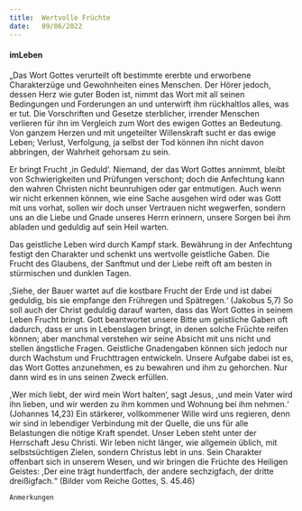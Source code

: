 ```yaml
---
title:  Wertvolle Früchte
date:   09/06/2022
---
```


#### imLeben

„Das Wort Gottes verurteilt oft bestimmte ererbte und erworbene Charakterzüge und Gewohnheiten eines Menschen. Der Hörer jedoch, dessen Herz wie guter Boden ist, nimmt das Wort mit all seinen Bedingungen und Forderungen an und unterwirft ihm rückhaltlos alles, was er tut. Die Vorschriften und Gesetze sterblicher, irrender Menschen verlieren für ihn im Vergleich zum Wort des ewigen Gottes an Bedeutung. Von ganzem Herzen und mit ungeteilter Willenskraft sucht er das ewige Leben; Verlust, Verfolgung, ja selbst der Tod können ihn nicht davon abbringen, der Wahrheit gehorsam zu sein.

Er bringt Frucht ,in Geduld‘. Niemand, der das Wort Gottes annimmt, bleibt von Schwierigkeiten und Prüfungen verschont; doch die Anfechtung kann den wahren Christen nicht beunruhigen oder gar entmutigen. Auch wenn wir nicht erkennen können, wie eine Sache ausgehen wird oder was Gott mit uns vorhat, sollen wir doch unser Vertrauen nicht wegwerfen, sondern uns an die Liebe und Gnade unseres Herrn erinnern, unsere Sorgen bei ihm abladen und geduldig auf sein Heil warten.

Das geistliche Leben wird durch Kampf stark. Bewährung in der Anfechtung festigt den Charakter und schenkt uns wertvolle geistliche Gaben. Die Frucht des Glaubens, der Sanftmut und der Liebe reift oft am besten in stürmischen und dunklen Tagen.

,Siehe, der Bauer wartet auf die kostbare Frucht der Erde und ist dabei geduldig, bis sie empfange den Frühregen und Spätregen.‘ (Jakobus 5,7) So soll auch der Christ geduldig darauf warten, dass das Wort Gottes in seinem Leben Frucht bringt. Gott beantwortet unsere Bitte um geistliche Gaben oft dadurch, dass er uns in Lebenslagen bringt, in denen solche Früchte reifen können; aber manchmal verstehen wir seine Absicht mit uns nicht und stellen ängstliche Fragen. Geistliche Gnadengaben können sich jedoch nur durch Wachstum und Fruchttragen entwickeln. Unsere Aufgabe dabei ist es, das Wort Gottes anzunehmen, es zu bewahren und ihm zu gehorchen. Nur dann wird es in uns seinen Zweck erfüllen.

,Wer mich liebt, der wird mein Wort halten‘, sagt Jesus, ,und mein Vater wird ihn lieben, und wir werden zu ihm kommen und Wohnung bei ihm nehmen.‘ (Johannes 14,23) Ein stärkerer, vollkommener Wille wird uns regieren, denn wir sind in lebendiger Verbindung mit der Quelle, die uns für alle Belastungen die nötige Kraft spendet. Unser Leben steht unter der Herrschaft Jesu Christi. Wir leben nicht länger, wie allgemein üblich, mit selbstsüchtigen Zielen, sondern Christus lebt in uns. Sein Charakter offenbart sich in unserem Wesen, und wir bringen die Früchte des Heiligen Geistes: ,Der eine trägt hundertfach, der andere sechzigfach, der dritte dreißigfach.“ (Bilder vom Reiche Gottes, S. 45.46)


`Anmerkungen`
